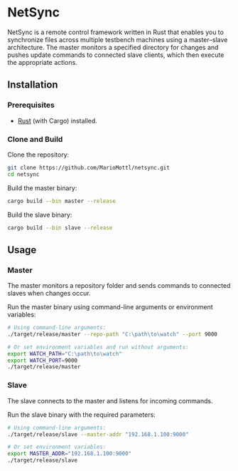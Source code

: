 # NetSync

NetSync is a remote control framework written in Rust that enables you to synchronize files across multiple testbench machines using a master–slave architecture. The master monitors a specified directory for changes and pushes update commands to connected slave clients, which then execute the appropriate actions.

## Installation

### Prerequisites

- [Rust](https://rustup.rs/) (with Cargo) installed.

### Clone and Build

Clone the repository:

```bash
git clone https://github.com/MarioMottl/netsync.git
cd netsync
```

Build the master binary:

```bash
cargo build --bin master --release
```

Build the slave binary:

```bash
cargo build --bin slave --release
```

## Usage

### Master

The master monitors a repository folder and sends commands to connected slaves when changes occur.

Run the master binary using command-line arguments or environment variables:

```bash
# Using command-line arguments:
./target/release/master --repo-path "C:\path\to\watch" --port 9000

# Or set environment variables and run without arguments:
export WATCH_PATH="C:\path\to\watch"
export WATCH_PORT=9000
./target/release/master
```

### Slave

The slave connects to the master and listens for incoming commands.

Run the slave binary with the required parameters:

```bash
# Using command-line arguments:
./target/release/slave --master-addr "192.168.1.100:9000"

# Or set environment variables:
export MASTER_ADDR="192.168.1.100:9000"
./target/release/slave
```
